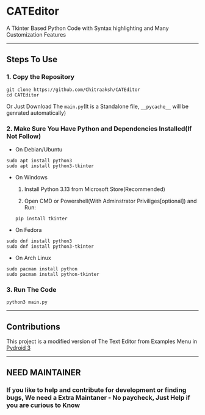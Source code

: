 # CATEditor
A Tkinter Based Python Code with Syntax highlighting and Many Customization Features

--------------------------------------------------------------------------

## Steps To Use

### 1. Copy the Repository
```
git clone https://github.com/Chitraaksh/CATEditor
cd CATEditor
```
Or Just Download The `main.py`(It is a Standalone file, `__pycache__` will be genrated automatically)

### 2. Make Sure You Have Python and Dependencies Installed(**If Not Follow**)
* On Debian/Ubuntu
```
sudo apt install python3
sudo apt install python3-tkinter
```
* On Windows
  
  1. Install Python 3.13 from Microsoft Store(Recommended)

  2. Open CMD or Powershell(With Adminstrator Priviliges[optional]) and Run:
  ```
  pip install tkinter
  ```
* On Fedora
```
sudo dnf install python3
sudo dnf install python3-tkinter
```
* On Arch Linux
```
sudo pacman install python
sudo pacman install python-tkinter
```
### 3. Run The Code
```
python3 main.py
```
--------------------------------------------------------------------------------------
## Contributions
This project is a modified version of The Text Editor from Examples Menu in [Pydroid 3](https://pydroid.app)

---------------------------------------------------------------------------------------
## NEED MAINTAINER
### If you like to help and contribute for development or finding bugs, We need a Extra Maintaner - No paycheck, Just Help if you are curious to Know
